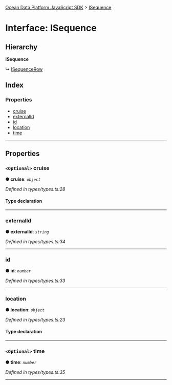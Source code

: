 [Ocean Data Platform JavaScript SDK](../README.md) > [ISequence](../interfaces/isequence.md)

# Interface: ISequence

## Hierarchy

**ISequence**

↳  [ISequenceRow](isequencerow.md)

## Index

### Properties

* [cruise](isequence.md#cruise)
* [externalId](isequence.md#externalid)
* [id](isequence.md#id)
* [location](isequence.md#location)
* [time](isequence.md#time)

---

## Properties

<a id="cruise"></a>

### `<Optional>` cruise

**● cruise**: *`object`*

*Defined in types/types.ts:28*

#### Type declaration

___
<a id="externalid"></a>

###  externalId

**● externalId**: *`string`*

*Defined in types/types.ts:34*

___
<a id="id"></a>

###  id

**● id**: *`number`*

*Defined in types/types.ts:33*

___
<a id="location"></a>

###  location

**● location**: *`object`*

*Defined in types/types.ts:23*

#### Type declaration

___
<a id="time"></a>

### `<Optional>` time

**● time**: *`number`*

*Defined in types/types.ts:35*

___

